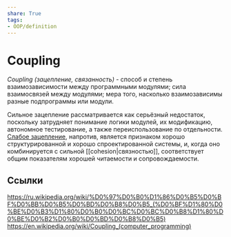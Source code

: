 ```yaml
---
share: True
tags: 
- OOP/definition
---
```

# Coupling
*Coupling (зацепление, связанность)* - способ и степень взаимозависимости между программными модулями; сила взаимосвязей между модулями; мера того, насколько взаимозависимы разные подпрограммы или модули.

Сильное зацепление рассматривается как серьёзный недостаток, поскольку затрудняет понимание логики модулей, их модификацию, автономное тестирование, а также переиспользование по отдельности. [Слабое зацепление](https://en.wikipedia.org/wiki/Loose_coupling), напротив, является признаком хорошо структурированной и хорошо спроектированной системы, и, когда оно комбинируется с сильной [[cohesion|связностью]], соответствует общим показателям хорошей читаемости и сопровождаемости.

## Ссылки
https://ru.wikipedia.org/wiki/%D0%97%D0%B0%D1%86%D0%B5%D0%BF%D0%BB%D0%B5%D0%BD%D0%B8%D0%B5_(%D0%BF%D1%80%D0%BE%D0%B3%D1%80%D0%B0%D0%BC%D0%BC%D0%B8%D1%80%D0%BE%D0%B2%D0%B0%D0%BD%D0%B8%D0%B5)
https://en.wikipedia.org/wiki/Coupling_(computer_programming)